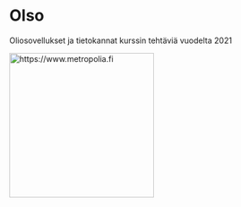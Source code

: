 # Olso
Oliosovellukset ja tietokannat kurssin tehtäviä vuodelta 2021


<p>
 <a href="https://www.metropolia.fi">
<img src="https://www.metropolia.fi/themes/basic/images/metropolia.svg" width="258" alt="https://www.metropolia.fi" title="https://www.metropolia.fi">
 </a>
</p>
